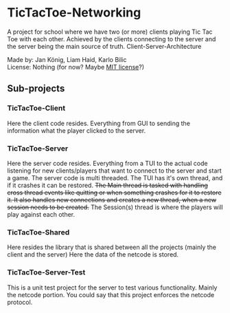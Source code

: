 # TicTacToe-Networking
A project for school where we have two (or more) clients playing Tic Tac Toe with each other.
Achieved by the clients connecting to the server and the server being the main source of truth. Client-Server-Architecture

Made by: Jan König, Liam Haid, Karlo Bilic<br>
License: Nothing (for now? Maybe [MIT license](https://opensource.org/license/mit/)?)

## Sub-projects
### TicTacToe-Client
Here the client code resides. Everything from GUI to sending the information what the player clicked to the server.

### TicTacToe-Server
Here the server code resides. Everything from a TUI to the actual code listening for new clients/players that want to connect to the server and start a game.
The server code is multi threaded.
The TUI has it's own thread, and if it crashes it can be restored.
~~The Main thread is tasked with handling cross thread events like quitting or when something crashes for it to restore it. It also handles new connections and creates a new thread, when a new session needs to be created.~~
The Session(s) thread is where the players will play against each other.

### TicTacToe-Shared
Here resides the library that is shared between all the projects (mainly the client and the server)
Here the data of the netcode is stored.

### TicTacToe-Server-Test
This is a unit test project for the server to test various functionality. Mainly the netcode portion.
You could say that this project enforces the netcode protocol.
